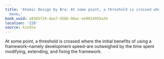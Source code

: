 ```yaml
---
title: 'Atomic Design by Bra: At some point, a threshold is crossed where the initial
  bene…'
book_uuid: a8365f29-dea7-458b-96ac-ee9914955a34
location: '228'
source: kindle
---
```


At some point, a threshold is crossed where the initial benefits of using a framework–namely development speed–are outweighed by the time spent modifying, extending, and fixing the framework.
